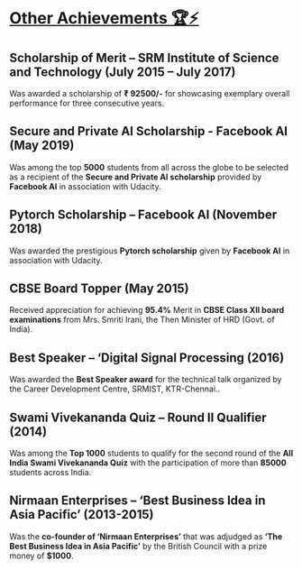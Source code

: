# [Other Achievements 🏆⚡](https://github.com/prateekralhan/Personal_Stuff/tree/Other-Achievements)

## Scholarship of Merit – SRM Institute of Science and Technology (July 2015 – July 2017)
Was awarded a scholarship of **₹ 92500/-** for showcasing exemplary overall performance for three consecutive years.

## Secure and Private AI Scholarship  - Facebook AI (May 2019)
Was among the top **5000** students from all across the globe to be selected as a recipient of the **Secure and Private AI scholarship** provided by **Facebook AI** in association with Udacity.

## Pytorch Scholarship – Facebook AI (November 2018)
Was awarded the prestigious **Pytorch scholarship** given by **Facebook AI** in association with Udacity.

## CBSE Board Topper (May 2015)
Received appreciation for achieving **95.4%** Merit in **CBSE Class XII board examinations** from Mrs. Smriti Irani, the Then Minister of HRD (Govt. of India).

## Best Speaker – ‘Digital Signal Processing  (2016)
Was awarded the **Best Speaker award** for the technical talk organized by the Career Development Centre, SRMIST, KTR-Chennai..

## Swami Vivekananda Quiz – Round II Qualifier (2014)
Was among the **Top 1000** students to qualify for the second round of the **All India Swami Vivekananda Quiz** with the participation of more than **85000** students across India.

## Nirmaan Enterprises – ‘Best Business Idea in Asia Pacific’ (2013-2015)
Was the **co-founder of ‘Nirmaan Enterprises’** that was adjudged as **‘The Best Business Idea in Asia Pacific’** by the British Council with a prize money of **$1000**.

